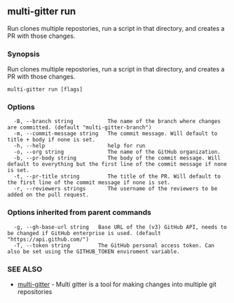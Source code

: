 ## multi-gitter run

Run clones multiple repostories, run a script in that directory, and creates a PR with those changes.

### Synopsis

Run clones multiple repostories, run a script in that directory, and creates a PR with those changes.

```
multi-gitter run [flags]
```

### Options

```
  -B, --branch string           The name of the branch where changes are committed. (default "multi-gitter-branch")
  -m, --commit-message string   The commit message. Will default to title + body if none is set.
  -h, --help                    help for run
  -o, --org string              The name of the GitHub organization.
  -b, --pr-body string          The body of the commit message. Will default to everything but the first line of the commit message if none is set.
  -t, --pr-title string         The title of the PR. Will default to the first line of the commit message if none is set.
  -r, --reviewers strings       The username of the reviewers to be added on the pull request.
```

### Options inherited from parent commands

```
  -g, --gh-base-url string   Base URL of the (v3) GitHub API, needs to be changed if GitHub enterprise is used. (default "https://api.github.com/")
  -T, --token string         The GitHub personal access token. Can also be set using the GITHUB_TOKEN enviroment variable.
```

### SEE ALSO

* [multi-gitter](multi-gitter.md)	 - Multi gitter is a tool for making changes into multiple git repositories


